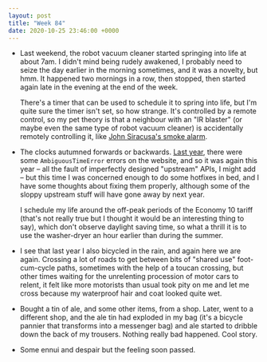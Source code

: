 ```yaml
---
layout: post
title: "Week 84"
date: 2020-10-25 23:46:00 +0000
---
```


- Last weekend, the robot vacuum cleaner started springing into life at about 7am.
  I didn't mind being rudely awakened, I probably need to seize the day earlier in the morning sometimes, and it was a novelty, but hmm.
  It happened two mornings in a row, then stopped, then started again late in the evening at the end of the week.

  There's a timer that can be used to schedule it to spring into life, but I'm quite sure the timer isn't set, so how strange.
  It's controlled by a remote control, so my pet theory is that a neighbour with an "IR blaster" (or maybe even the same type of robot vacuum cleaner) is accidentally remotely controlling it, like [John Siracusa's smoke alarm](https://overcast.fm/+IpmIw6Vo/1:36:06).

- The clocks autumned forwards or backwards. [Last year](/2019/10/week-32), there were some `AmbiguousTimeError` errors on the website, and so it was again this year – all the fault of imperfectly designed "upstream" APIs, I might add – but this time I was concerned enough to do some hotfixes in bed, and I have some thoughts about fixing them properly, although some of the sloppy upstream stuff will have gone away by next year.

  I schedule my life around the off-peak periods of the Economy 10 tariff (that's not really true but I thought it would be an interesting thing to say), which don't observe daylight saving time, so what a thrill it is to use the washer-dryer an hour earlier than during the summer.

- I see that last year I also bicycled in the rain, and again here we are again. Crossing a lot of roads to get between bits of "shared use" foot-cum-cycle paths, sometimes with the help of a toucan crossing, but other times waiting for the unrelenting procession of motor cars to relent, it felt like more motorists than usual took pity on me and let me cross because my waterproof hair and coat looked quite wet.

- Bought a tin of ale, and some other items, from a shop. Later, went to a different shop, and the ale tin had exploded in my bag (it's a bicycle pannier that transforms into a messenger bag) and ale started to dribble down the back of my trousers. Nothing really bad happened. Cool story.

- Some ennui and despair but the feeling soon passed.
